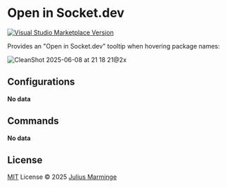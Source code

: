 # Open in Socket.dev

<a href="https://marketplace.visualstudio.com/items?itemName=antfu.ext-name" target="__blank"><img src="https://img.shields.io/visual-studio-marketplace/v/antfu.ext-name.svg?color=eee&amp;label=VS%20Code%20Marketplace&logo=visual-studio-code" alt="Visual Studio Marketplace Version" /></a>

Provides an "Open in Socket.dev" tooltip when hovering package names:

![CleanShot 2025-06-08 at 21 18 21@2x](https://github.com/user-attachments/assets/4c4db6b0-387f-474d-bbc9-580e47eec19f)

## Configurations

<!-- configs -->

**No data**

<!-- configs -->

## Commands

<!-- commands -->

**No data**

<!-- commands -->

## License

[MIT](./LICENSE.md) License © 2025 [Julius Marminge](https://github.com/juliusmarminge)
